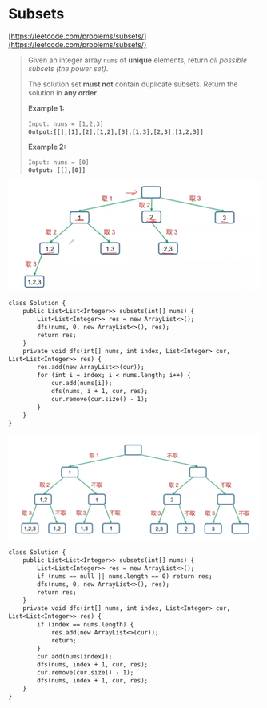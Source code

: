 # Subsets

[https://leetcode.com/problems/subsets/](https://leetcode.com/problems/subsets/)

> Given an integer array `nums` of **unique** elements, return _all possible subsets (the power set)_.
>
> The solution set **must not** contain duplicate subsets. Return the solution in **any order**.
>
> &#x20;
>
> **Example 1:**
>
> <pre><code>Input: nums = [1,2,3]
> <strong>Output:[[],[1],[2],[1,2],[3],[1,3],[2,3],[1,2,3]]</strong></code></pre>
>
> **Example 2:**
>
> <pre><code>Input: nums = [0]
> <strong>Output: [[],[0]]</strong></code></pre>

![](<../../.gitbook/assets/image (5).png>)

```
class Solution {
    public List<List<Integer>> subsets(int[] nums) {
        List<List<Integer>> res = new ArrayList<>();
        dfs(nums, 0, new ArrayList<>(), res);
        return res;
    }
    private void dfs(int[] nums, int index, List<Integer> cur, List<List<Integer>> res) {
        res.add(new ArrayList<>(cur));
        for (int i = index; i < nums.length; i++) {
            cur.add(nums[i]);
            dfs(nums, i + 1, cur, res);
            cur.remove(cur.size() - 1);
        }
    }
}
```

![](<../../.gitbook/assets/image (2).png>)

```
class Solution {
    public List<List<Integer>> subsets(int[] nums) {
        List<List<Integer>> res = new ArrayList<>();
        if (nums == null || nums.length == 0) return res;
        dfs(nums, 0, new ArrayList<>(), res);
        return res;
    }
    private void dfs(int[] nums, int index, List<Integer> cur, List<List<Integer>> res) {
        if (index == nums.length) {
            res.add(new ArrayList<>(cur));
            return;
        }
        cur.add(nums[index]);
        dfs(nums, index + 1, cur, res);
        cur.remove(cur.size() - 1);
        dfs(nums, index + 1, cur, res);
    }
}
```
